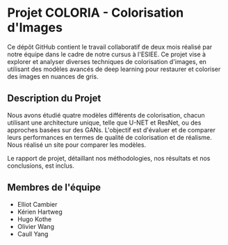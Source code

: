 # Projet COLORIA - Colorisation d'Images

Ce dépôt GitHub contient le travail collaboratif de deux mois réalisé par notre équipe dans le cadre de notre cursus à l'ESIEE. Ce projet vise à explorer et analyser diverses techniques de colorisation d'images, en utilisant des modèles avancés de deep learning pour restaurer et coloriser des images en nuances de gris.

## Description du Projet

Nous avons étudié quatre modèles différents de colorisation, chacun utilisant une architecture unique, telle que U-NET et ResNet, ou des approches basées sur des GANs. L'objectif est d'évaluer et de comparer leurs performances en termes de qualité de colorisation et de réalisme. Nous réalisé un site pour comparer les modèles.

Le rapport de projet, détaillant nos méthodologies, nos résultats et nos conclusions, est inclus.

## Membres de l'équipe

- Elliot Cambier
- Kérien Hartweg
- Hugo Kothe
- Olivier Wang
- Caull Yang
